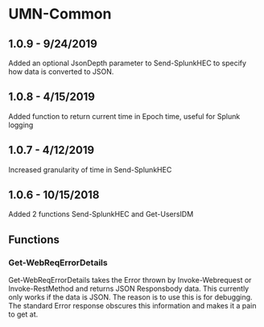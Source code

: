 # UMN-Common

## 1.0.9 - 9/24/2019
Added an optional JsonDepth parameter to Send-SplunkHEC to specify how data is converted to JSON.

## 1.0.8 - 4/15/2019
Added function to return current time in Epoch time, useful for Splunk logging

## 1.0.7 - 4/12/2019
Increased granularity of time in Send-SplunkHEC

## 1.0.6 - 10/15/2018
Added 2 functions Send-SplunkHEC and Get-UsersIDM

## Functions

### Get-WebReqErrorDetails
Get-WebReqErrorDetails takes the  Error thrown by Invoke-Webrequest or Invoke-RestMethod and returns JSON Responsbody data.  This currently only works if the data is JSON.  The reason is to use this is for debugging.  The standard Error response obscures this information and makes it a pain to get at.
